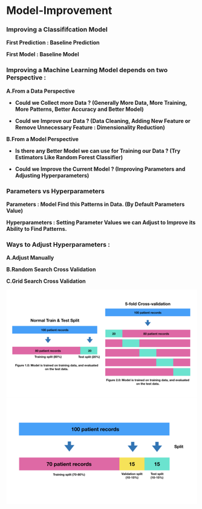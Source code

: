 # Model-Improvement

### Improving  a Classififcation Model

**First Prediction : Baseline Prediction**

**First Model : Baseline Model**

### Improving a Machine Learning Model depends on two Perspective :

**A.From a Data Perspective**

* **Could we Collect more Data ? (Generally More Data, More Training, More Patterns, Better Accuracy and Better Model)**

* **Could we Improve our Data ? (Data Cleaning, Adding New Feature or Remove Unnecessary Feature : Dimensionality Reduction)**

**B.From a Model Perspective**

* **Is there any Better Model we can use for Training our Data ? (Try Estimators Like Random Forest Classifier)**

* **Could we Improve the Current Model ? (Improving Parameters and Adjusting Hyperparameters)**

### Parameters vs Hyperparameters

**Parameters : Model Find this Patterns in Data. (By Default Parameters Value)**

**Hyperparameters : Setting Parameter Values we can Adjust to Improve its Ability to Find Patterns.**

### Ways to Adjust Hyperparameters :

**A.Adjust Manually**

**B.Random Search Cross Validation**

**C.Grid Search Cross Validation**

<img src = 'Cross Validation.png'>

<img src = 'Train Valid Test Sets.png'>
